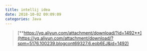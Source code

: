 ```yaml
---
title: intellij idea
date: 2018-10-02 09:09:09
categories: Java
---
```

> [**https://yq.aliyun.com/attachment/download/?id=1492**](https://yq.aliyun.com/attachment/download/?spm=5176.100239.blogcont69327.6.eob6EJ&id=1492)



